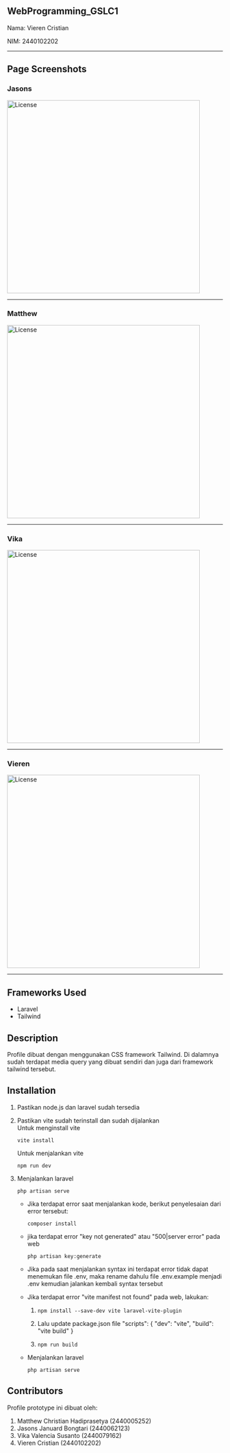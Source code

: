 ## WebProgramming_GSLC1

Nama: Vieren Cristian

NIM: 2440102202

--------------------------------------

Page Screenshots
--------------------------------------

### Jasons
<img src="https://github.com/vierenC/WebProgramming_GSLC1/blob/main/ssPage/PageJasonsUpdate.png" alt="License" style="width: 450px">
 
--------------------------------------

### Matthew
<img src="https://github.com/vierenC/WebProgramming_GSLC1/blob/main/ssPage/PageMattUpdate.png" alt="License" style="width: 450px">
 
--------------------------------------

### Vika
<img src="https://github.com/vierenC/WebProgramming_GSLC1/blob/main/ssPage/PageVikaUpdate.png" alt="License" style="width: 450px">
 
--------------------------------------

### Vieren
<img src="https://github.com/vierenC/WebProgramming_GSLC1/blob/main/ssPage/PageVierenUpdate.png" alt="License" style="width: 450px">
 
--------------------------------------

Frameworks Used
--------------------------------------
- Laravel
- Tailwind

Description
--------------------------------------
Profile dibuat dengan menggunakan CSS framework Tailwind. Di dalamnya sudah terdapat media query yang dibuat sendiri dan juga dari framework tailwind tersebut. 

Installation
--------------------------------------
1. Pastikan node.js dan laravel sudah tersedia

2. Pastikan vite sudah terinstall dan sudah dijalankan\
    Untuk menginstall vite
    ```
    vite install
    ```

    Untuk menjalankan vite
    ```
    npm run dev
    ```

3. Menjalankan laravel
    ```
    php artisan serve
    ```
    
    - Jika terdapat error saat menjalankan kode, berikut penyelesaian dari error tersebut:
      ```
      composer install
      ```
    
    - jika terdapat error "key not generated" atau "500|server error" pada web
      ```
      php artisan key:generate
      ```
    
    - Jika pada saat menjalankan syntax ini terdapat error tidak dapat menemukan file .env, maka rename dahulu file .env.example menjadi .env kemudian jalankan kembali syntax tersebut
    
    - Jika terdapat error "vite manifest not found" pada web, lakukan:
      1. ```
         npm install --save-dev vite laravel-vite-plugin
         ```
      2. Lalu update package.json file "scripts": { "dev": "vite", "build": "vite build" }
      3. ```
         npm run build
         ```
    
    - Menjalankan laravel
      ```
      php artisan serve
      ```
      
Contributors
--------------------------------------
Profile prototype ini dibuat oleh:
1. Matthew Christian Hadiprasetya (2440005252)
2. Jasons Januard Bongtari (2440062123)
3. Vika Valencia Susanto (2440079162)
4. Vieren Cristian (2440102202)

